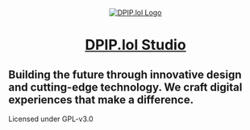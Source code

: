 
<div align="center">

<a href="https://dpip.lol" style="display: block; text-align: center;">
  <img alt="DPIP.lol Logo" src="https://images.dpip.lol/dpip_flag.png" />
  <h1 align="center">DPIP.lol Studio</h1>
</a>

</div>


Building the future through innovative design and cutting-edge technology. We craft digital experiences that make a difference.
---
Licensed under GPL-v3.0
